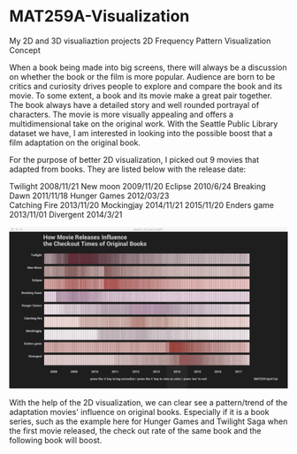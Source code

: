 # MAT259A-Visualization
My 2D and 3D visualiaztion projects
2D Frequency Pattern Visualization
Concept

When a book being made into big screens, there will always be a discussion on whether the book or the film is more popular. Audience are born to be critics and curiosity drives people to explore and compare the book and its movie. To some extent, a book and its movie make a great pair together. The book always have a detailed story and well rounded portrayal of characters. The movie is more visually appealing and offers a multidimensional take on the original work. With the Seattle Public Library dataset we have, I am interested in looking into the possible boost that a film adaptation on the original book. 

For the purpose of better 2D visualization, I picked out 9 movies that adapted from books. They are listed below with the release date:

Twilight	2008/11/21 
New moon	2009/11/20
Eclipse	2010/6/24
Breaking Dawn	2011/11/18
Hunger Games	2012/03/23	
Catching Fire	2013/11/20
Mockingjay	2014/11/21 2015/11/20
Enders game	2013/11/01
Divergent 2014/3/21

![](https://github.com/aaabbbjj/MAT259A-Visualization/blob/master/sketch_2D_hw2_draft1/progress2%20-3%20with%20color.png)

With the help of the 2D visualization, we can clear see a pattern/trend of the adaptation movies' influence on original books. Especially if it is a book series, such as the example here for Hunger Games and Twilight Saga when the first movie released, the check out rate of the same book and the following book will boost.
